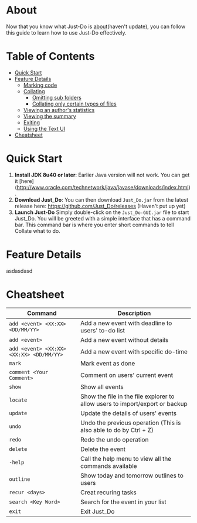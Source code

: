# About
Now that you know what Just-Do is [about](../README.md)(haven't update), you can follow this guide to learn how to use Just-Do effectively.

# Table of Contents
- [Quick Start](#quick-start)
- [Feature Details](#feature-details)
  - [Marking code](#marking-code)
  - [Collating](#collating)
    - [Omitting sub folders](#omitting-sub-folders)
    - [Collating only certain types of files](#collating-only-certain-types-of-files)
  - [Viewing an author's statistics](#viewing-an-authors-statistics)
  - [Viewing the summary](#viewing-the-summary)
  - [Exiting](#exiting)
  - [Using the Text UI](#using-the-text-ui)
- [Cheatsheet](#cheatsheet)

# Quick Start
1. **Install JDK 8u40 or later**: Earlier Java version will not work. You can get it 
   [here] (http://www.oracle.com/technetwork/java/javase/downloads/index.html).
2. **Download Just_Do**: You can then download `Just_Do.jar` from the latest release 
   here: https://github.com/Just_Do/releases   (Haven't put up yet)
3. **Launch Just-Do** Simply double-click on the `Just_Do-GUI.jar` file to start Just_Do. 
   You will be greeted with a simple interface that has a command bar. 
   This command bar is where you enter short commands to tell Collate what to do. <br>

# Feature Details
asdasdasd


# Cheatsheet
Command | Description
--------| ------------
`add <event> <XX:XX> <DD/MM/YY>` | Add a new event with deadline to users' to-do list
`add <event>`| Add a new event without details
`add <event> <XX:XX> <XX:XX> <DD/MM/YY>` | Add a new event with specific do-time
`mark`| Mark event as done
`comment <Your Comment>`| Comment on users' current event
`show` | Show all events
`locate` | Show the file in the file explorer to allow users to import/export or backup
`update` | Update the details of users' events
`undo` | Undo the previous operation (This is also able to do by Ctrl + Z)
`redo` | Redo the undo operation
`delete` | Delete the event
`-help` | Call the help menu to view all the commands available
`outline` | Show today and tomorrow outlines to users
`recur <days>` | Creat recuring tasks
`search <Key Word>` | Search for the event in your list
`exit` | Exit Just_Do
